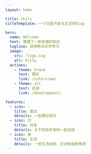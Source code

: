 ```yaml
---
layout: home

title: chili
titleTemplate: 一个记录开发与生活的blog

hero:
  name: Welcome
  text: 整理了一些前端的知识
  tagline: 没啥特点仅供学习
  image:
    src: /logo.svg
    alt: Kitty
  actions:
    - theme: brand
      text: 理论
      link: /interview/
    - theme: alt
      text: 实战
      link: /development/

features:
  - icon: 💡
    title: 面试
    details: 一些理论知识
  - icon: 📦
    title: 开发
    details: 关于实际开发的一些总结
  - icon: 🛠️
    title: 生活
    details: 一些生活经验，应对枯燥和焦虑
---
```

